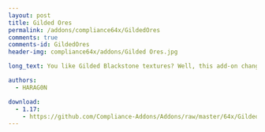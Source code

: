 ```yaml
---
layout: post
title: Gilded Ores
permalink: /addons/compliance64x/GildedOres
comments: true
comments-id: GildedOres
header-img: compliance64x/addons/Gilded Ores.jpg

long_text: You like Gilded Blackstone textures? Well, this add-on changes all ores pattern by the Gilded Blackstone one.

authors:
  - HARAG0N

download:
  - 1.17:
    - https://github.com/Compliance-Addons/Addons/raw/master/64x/Gilded%20Ores/Compliance%2064x%20-%20Gilded%20Ores.zip
---
```

